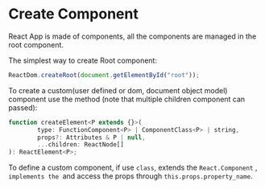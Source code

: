 # Create Component

React App is made of components, all the components are managed in the root component.

The simplest way to create Root component:

```js
ReactDom.createRoot(document.getElementById("root"));
```

To create a custom(user defined or dom, document object model) component use the method (note that multiple children component  can passed):

```js
function createElement<P extends {}>(
        type: FunctionComponent<P> | ComponentClass<P> | string,
        props?: Attributes & P | null,
        ...children: ReactNode[]
): ReactElement<P>;
```

To define a custom component, if use `class`, extends the `React.Component` , `implements the `and access the props through `this.props.property_name`.

